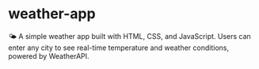 # weather-app
🌤️ A simple weather app built with HTML, CSS, and JavaScript. Users can enter any city to see real-time temperature and weather conditions, powered by WeatherAPI.
